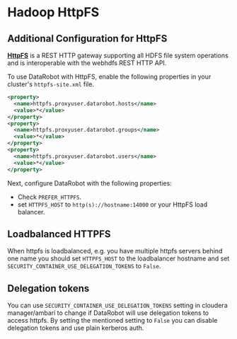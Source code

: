 # Hadoop HttpFS

## Additional Configuration for HttpFS

[**HttpFS**](http://hadoop.apache.org/docs/stable/hadoop-hdfs-httpfs/index.html) is a REST HTTP gateway supporting all HDFS file system operations and is interoperable with the webhdfs REST HTTP API.

To use DataRobot with HttpFS, enable the following properties in your cluster's `httpfs-site.xml` file.

```xml
<property>
  <name>httpfs.proxyuser.datarobot.hosts</name>
  <value>*</value>
</property>
<property>
  <name>httpfs.proxyuser.datarobot.groups</name>
  <value>*</value>
</property>
<property>
  <name>httpfs.proxyuser.datarobot.users</name>
  <value>*</value>
</property>
```

Next, configure DataRobot with the following properties:

* Check `PREFER_HTTPFS`.
* set `HTTPFS_HOST` to `http(s)://hostname:14000` or your HttpFS load balancer.

## Loadbalanced HTTPFS

When httpfs is loadbalanced, e.g. you have multiple httpfs servers behind one name you should set `HTTPFS_HOST` to the loadbalancer hostname and set `SECURITY_CONTAINER_USE_DELEGATION_TOKENS` to `False`.

## Delegation tokens

You can use `SECURITY_CONTAINER_USE_DELEGATION_TOKENS` setting in cloudera manager/ambari to change if DataRobot will use delegation tokens to access httpfs. 
By setting the mentioned setting to `False` you can disable delegation tokens and use plain kerberos auth.


